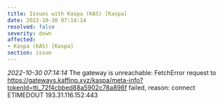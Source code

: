 ```yaml
---
title: Issues with Kaspa (KAS) [Kaspa]
date: 2022-10-30 07:14:14
resolved: false
severity: down
affected:
- Kaspa (KAS) [Kaspa]
section: issue
---
```


*2022-10-30 07:14:14* The gateway is unreachable: FetchError request to https://gateways.kaffinp.xyz/kaspa/meta-info?tokenId=tti_72f4cbbed88a5902c78a896f failed, reason: connect ETIMEDOUT 193.31.116.152:443